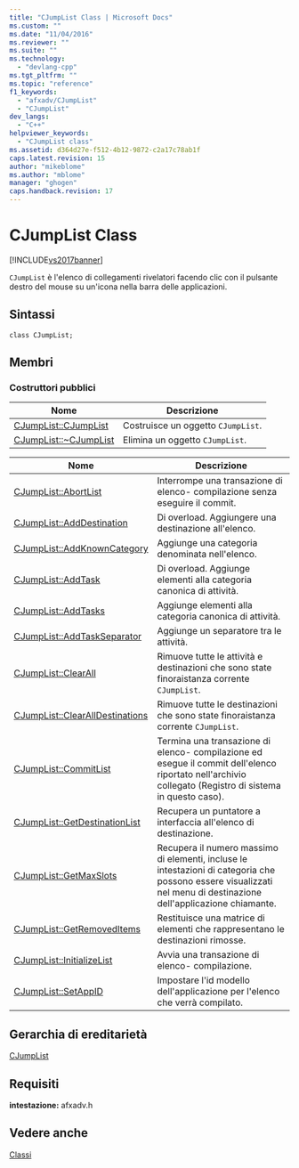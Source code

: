 ```yaml
---
title: "CJumpList Class | Microsoft Docs"
ms.custom: ""
ms.date: "11/04/2016"
ms.reviewer: ""
ms.suite: ""
ms.technology: 
  - "devlang-cpp"
ms.tgt_pltfrm: ""
ms.topic: "reference"
f1_keywords: 
  - "afxadv/CJumpList"
  - "CJumpList"
dev_langs: 
  - "C++"
helpviewer_keywords: 
  - "CJumpList class"
ms.assetid: d364d27e-f512-4b12-9872-c2a17c78ab1f
caps.latest.revision: 15
author: "mikeblome"
ms.author: "mblome"
manager: "ghogen"
caps.handback.revision: 17
---
```

# CJumpList Class
[!INCLUDE[vs2017banner](../../assembler/inline/includes/vs2017banner.md)]

`CJumpList` è l'elenco di collegamenti rivelatori facendo clic con il pulsante destro del mouse su un'icona nella barra delle applicazioni.  
  
## Sintassi  
  
```  
class CJumpList;  
```  
  
## Membri  
  
### Costruttori pubblici  
  
|Nome|Descrizione|  
|----------|-----------------|  
|[CJumpList::CJumpList](../Topic/CJumpList::CJumpList.md)|Costruisce un oggetto `CJumpList`.|  
|[CJumpList::~CJumpList](../Topic/CJumpList::~CJumpList.md)|Elimina un oggetto `CJumpList`.|  
  
|Nome|Descrizione|  
|----------|-----------------|  
|[CJumpList::AbortList](../Topic/CJumpList::AbortList.md)|Interrompe una transazione di elenco\- compilazione senza eseguire il commit.|  
|[CJumpList::AddDestination](../Topic/CJumpList::AddDestination.md)|Di overload.  Aggiungere una destinazione all'elenco.|  
|[CJumpList::AddKnownCategory](../Topic/CJumpList::AddKnownCategory.md)|Aggiunge una categoria denominata nell'elenco.|  
|[CJumpList::AddTask](../Topic/CJumpList::AddTask.md)|Di overload.  Aggiunge elementi alla categoria canonica di attività.|  
|[CJumpList::AddTasks](../Topic/CJumpList::AddTasks.md)|Aggiunge elementi alla categoria canonica di attività.|  
|[CJumpList::AddTaskSeparator](../Topic/CJumpList::AddTaskSeparator.md)|Aggiunge un separatore tra le attività.|  
|[CJumpList::ClearAll](../Topic/CJumpList::ClearAll.md)|Rimuove tutte le attività e destinazioni che sono state finoraistanza corrente `CJumpList`.|  
|[CJumpList::ClearAllDestinations](../Topic/CJumpList::ClearAllDestinations.md)|Rimuove tutte le destinazioni che sono state finoraistanza corrente `CJumpList`.|  
|[CJumpList::CommitList](../Topic/CJumpList::CommitList.md)|Termina una transazione di elenco\- compilazione ed esegue il commit dell'elenco riportato nell'archivio collegato \(Registro di sistema in questo caso\).|  
|[CJumpList::GetDestinationList](../Topic/CJumpList::GetDestinationList.md)|Recupera un puntatore a interfaccia all'elenco di destinazione.|  
|[CJumpList::GetMaxSlots](../Topic/CJumpList::GetMaxSlots.md)|Recupera il numero massimo di elementi, incluse le intestazioni di categoria che possono essere visualizzati nel menu di destinazione dell'applicazione chiamante.|  
|[CJumpList::GetRemovedItems](../Topic/CJumpList::GetRemovedItems.md)|Restituisce una matrice di elementi che rappresentano le destinazioni rimosse.|  
|[CJumpList::InitializeList](../Topic/CJumpList::InitializeList.md)|Avvia una transazione di elenco\- compilazione.|  
|[CJumpList::SetAppID](../Topic/CJumpList::SetAppID.md)|Impostare l'id modello dell'applicazione per l'elenco che verrà compilato.|  
  
## Gerarchia di ereditarietà  
 [CJumpList](../../mfc/reference/cjumplist-class.md)  
  
## Requisiti  
 **intestazione:** afxadv.h  
  
## Vedere anche  
 [Classi](../../mfc/reference/mfc-classes.md)